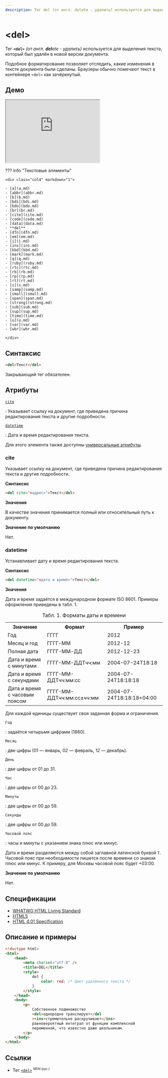 ```yaml
---
description: Тег del (от англ. delete - удалить) используется для выделения текста, который был удалён в новой версии документа
---
```


# &lt;del&gt;

Тег **`<del>`** _(от англ. **del**ete - удалить)_ используется для выделения текста, который был удалён в новой версии документа.

Подобное форматирование позволяет отследить, какие изменения в тексте документа были сделаны. Браузеры обычно помечают текст в контейнере `<del>` как зачёркнутый.

## Демо

<iframe class="interactive is-tabbed-standard-height" height="200" src="https://interactive-examples.mdn.mozilla.net/pages/tabbed/del.html" title="MDN Web Docs Interactive Example" loading="lazy" data-readystate="complete"></iframe>

??? info "Текстовые элементы"

    <div class="col4" markdown="1">

    - [a](a.md)
    - [abbr](abbr.md)
    - [b](b.md)
    - [bdi](bdi.md)
    - [bdo](bdo.md)
    - [br](br.md)
    - [cite](cite.md)
    - [code](code.md)
    - [data](data.md)
    - **del**
    - [dfn](dfn.md)
    - [em](em.md)
    - [i](i.md)
    - [ins](ins.md)
    - [kbd](kbd.md)
    - [mark](mark.md)
    - [q](q.md)
    - [ruby](ruby.md)
    - [rtc](rtc.md)
    - [rb](rb.md)
    - [rp](rp.md)
    - [rt](rt.md)
    - [s](s.md)
    - [samp](samp.md)
    - [small](small.md)
    - [span](span.md)
    - [strong](strong.md)
    - [sub](sub.md)
    - [sup](sup.md)
    - [time](time.md)
    - [u](u.md)
    - [var](var.md)
    - [wbr](wbr.md)

    </div>

## Синтаксис

```html
<del>Текст</del>
```

Закрывающий тег обязателен.

## Атрибуты

[`cite`](#cite)

: Указывает ссылку на документ, где приведена причина редактирования текста и другие подробности.

[`datetime`](#datetime)

: Дата и время редактирования текста.

Для этого элемента также доступны [универсальные атрибуты](uni-attr.md).

### cite

Указывает ссылку на документ, где приведена причина редактирования текста и другие подробности.

**Синтаксис**

```html
<del cite="<адрес>">Текст</del>
```

**Значения**

В качестве значения принимается полный или относительный путь к документу.

**Значение по умолчанию**

Нет.

### datetime

Устанавливает дату и время редактирования текста.

**Синтаксис**

```html
<del datetime="<дата и время>">Текст</del>
```

**Значения**

Дата и время задаётся в международном формате ISO 8601. Примеры оформления приведены в табл. 1.

<table class="table">
<caption>Табл. 1. Форматы даты и времени</caption>
<tr><th>Значение</th><th>Формат</th><th>Пример</th></tr>
<tr><td>Год</td><td>ГГГГ</td><td>2012</td></tr>
<tr><td>Месяц и год</td><td>ГГГГ-ММ</td><td>2012-12</td></tr>
<tr><td>Полная дата</td><td>ГГГГ-ММ-ДД</td><td>2012-12-23</td></tr>
<tr><td>Дата и время с минутами</td><td>ГГГГ-ММ-ДДTчч:мм</td><td>2004-07-24T18:18</td></tr>
<tr><td>Дата и время с секундами</td><td>ГГГГ-ММ-ДДTчч:мм:сс</td><td>2004-07-24T18:18:18</td></tr>
<tr><td>Дата и время с часовым поясом</td><td>ГГГГ-ММ-ДДTчч:мм:сс±чч:мм</td><td>2004-07-24T18:18:18+04:00</td></tr>
</table>

Для каждой единицы существует своя заданная форма и ограничения.

`Год`

: задаётся четырьмя цифрами (1860).

`Месяц`

: две цифры (01 — январь, 02 — февраль, 12 — декабрь).

`День`

: две цифры от 01 до 31.

`Час`

: две цифры от 00 до 23.

`Минуты`

: две цифры от 00 до 59.

`Секунды`

: две цифры от 00 до 59.

`Часовой пояс`

: часы и минуты с указанием знака плюс или минус.

Дата и время разделяются между собой заглавной латинской буквой `T`. Часовой пояс при необходимости пишется после времени со знаком плюс или минус. К примеру, для Москвы часовой пояс будет +03:00.

**Значение по умолчанию**

Нет.

## Спецификации

-   [WHATWG HTML Living Standard](https://html.spec.whatwg.org/multipage/semantics.html#the-del-element)
-   [HTML5](http://www.w3.org/TR/html5/edits.html#the-del-element)
-   [HTML 4.01 Specification](http://www.w3.org/TR/html401/struct/text.html#h-9.4)

## Описание и примеры

```html
<!doctype html>
<html>
    <head>
        <meta charset="utf-8" />
        <title>DEL</title>
        <style>
            del {
                color: red; /* Цвет удалённого текста */
            }
        </style>
    </head>
    <body>
        <p>
            Собственное подмножество
            <del>однородно транслирует</del
            ><ins>стремительно раскручивает</ins>
            равновероятный интеграл от функции комплексной
            переменной, что известно даже школьникам.
        </p>
    </body>
</html>
```

## Ссылки

-   Тег [`<del>`](https://developer.mozilla.org/ru/docs/Web/HTML/Element/del) <sup><small>MDN (рус.)</small></sup>
